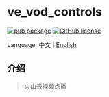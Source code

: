 # ve_vod_controls

[![pub package](https://img.shields.io/pub/v/ve_vod_controls)](https://pub.dev/packages/ve_vod_controls)
[![GitHub license](https://img.shields.io/github/license/LiWenHui96/ve_vod_controls?label=协议&style=flat-square)](https://github.com/LiWenHui96/ve_vod_controls/blob/master/LICENSE)

Language: 中文 | [English](README.md)

## 介绍

> 火山云视频点播

